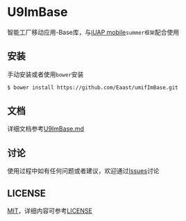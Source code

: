 # U9ImBase

智能工厂移动应用-Base库，与[iUAP mobile](http://mobile.yyuap.com/)`summer框架`配合使用

## 安装

手动安装或者使用`bower`安装

```bash
$ bower install https://github.com/Eaast/umifImBase.git
```

## 文档

详细文档参考[U9ImBase.md](https://github.com/U9XXL/U9ImBase/tree/master/doc/U9ImBase.md)

## 讨论

使用过程中如有任何问题或者建议，欢迎通过[Issues](https://github.com/U9XXL/U9ImBase/issues)讨论

## LICENSE

[MIT](https://opensource.org/licenses/MIT)，详细内容可参考[LICENSE](https://github.com/U9XXL/U9ImBase/blob/master/LICENSE)
